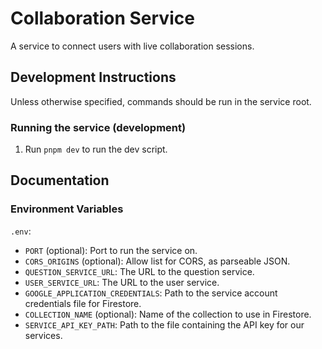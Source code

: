 # Collaboration Service

A service to connect users with live collaboration sessions.

## Development Instructions

Unless otherwise specified, commands should be run in the service root.

### Running the service (development)

1. Run `pnpm dev` to run the dev script.

## Documentation

### Environment Variables

`.env`:

- `PORT` (optional): Port to run the service on.
- `CORS_ORIGINS` (optional): Allow list for CORS, as parseable JSON.
- `QUESTION_SERVICE_URL`: The URL to the question service.
- `USER_SERVICE_URL`: The URL to the user service.
- `GOOGLE_APPLICATION_CREDENTIALS`: Path to the service account credentials file for Firestore.
- `COLLECTION_NAME` (optional): Name of the collection to use in Firestore.
- `SERVICE_API_KEY_PATH`: Path to the file containing the API key for our services.
